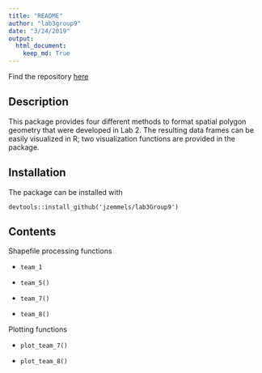 ```yaml
---
title: "README"
author: "lab3group9"
date: "3/24/2019"
output:
  html_document:
    keep_md: True
---
```


Find the repository [here](https://github.com/jzemmels/lab3Group9)

## Description

This package provides four different methods to format spatial polygon geometry that were developed in Lab 2. The resulting data frames can be easily visualized in R; two visualization functions are provided in the package.

## Installation

The package can be installed with

`devtools::install_github('jzemmels/lab3Group9')`

## Contents

Shapefile processing functions

* `team_1`

* `team_5()`

* `team_7()`

* `team_8()`

Plotting functions

* `plot_team_7()`

* `plot_team_8()`
